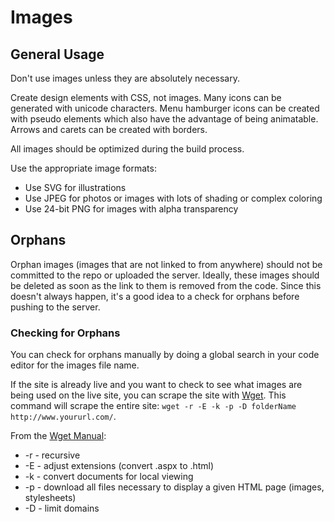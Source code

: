 # Images

## General Usage
Don't use images unless they are absolutely necessary.

Create design elements with CSS, not images. Many icons can be generated with unicode characters. Menu hamburger icons can be created with pseudo elements which also have the advantage of being animatable. Arrows and carets can be created with borders.

All images should be optimized during the build process.

Use the appropriate image formats:
- Use SVG for illustrations
- Use JPEG for photos or images with lots of shading or complex coloring
- Use 24-bit PNG for images with alpha transparency

## Orphans
Orphan images (images that are not linked to from anywhere) should not be committed to the repo or uploaded the server. Ideally, these images should be deleted as soon as the link to them is removed from the code. Since this doesn't always happen, it's a good idea to a check for orphans before pushing to the server.

### Checking for Orphans
You can check for orphans manually by doing a global search in your code editor for the images file name.

If the site is already live and you want to check to see what images are being used on the live site, you can scrape the site with [Wget](https://www.gnu.org/software/wget/). This command will scrape the entire site: `wget -r -E -k -p -D folderName http://www.yoururl.com/`.

From the [Wget Manual](https://www.gnu.org/software/wget/manual/wget.html):
* -r - recursive
* -E - adjust extensions (convert .aspx to .html)
* -k - convert documents for local viewing
* -p - download all files necessary to display a given HTML page (images, stylesheets)
* -D - limit domains
